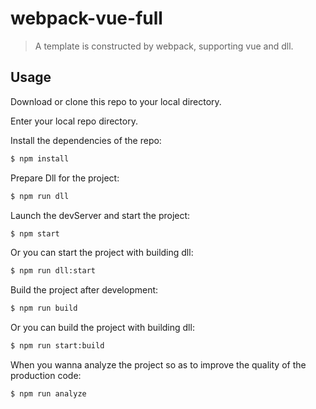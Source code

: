 # webpack-vue-full
> A template is constructed by webpack, supporting vue and dll.

## Usage
Download or clone this repo to your local directory.

Enter your local repo directory.

Install the dependencies of the repo:
```bash
$ npm install
```

Prepare Dll for the project:
```bash
$ npm run dll
```

Launch the devServer and start the project:
```bash
$ npm start
```

Or you can start the project with building dll:
```bash
$ npm run dll:start
```

Build the project after development:
```bash
$ npm run build
```

Or you can build the project with building dll:
```bash
$ npm run start:build
```

When you wanna analyze the project so as to improve the quality of the production code:
```bash
$ npm run analyze
```

